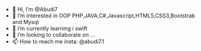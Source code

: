 - 👋 Hi, I’m @Abudi7
- 👀 I’m interested in OOP PHP,JAVA,C#,Javascript,HTML5,CSS3,Bootstrab and Mysql
- 🌱 I’m currently learning i swift
- 💞️ I’m looking to collaborate on ...
- 📫 How to reach me insta: @abudi7.1

<!---
Abudi7/Abudi7 is a ✨ special ✨ repository because its `README.md` (this file) appears on your GitHub profile.
You can click the Preview link to take a look at your changes.
--->
